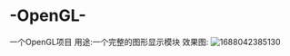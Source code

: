 # -OpenGL-
一个OpenGL项目
用途:一个完整的图形显示模块
效果图:
![1688042385130](https://github.com/dwedv/-OpenGL-/assets/107990326/00f5a702-1e27-4b43-9b57-0ffc51a6d97d)
